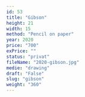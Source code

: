 ```yaml
---
id: 53
title: "Gibson"
height: 21
width: 15
method: "Pencil on paper"
year: 2020
price: "700"
exPrice: ""
status: "privat"
fileName: "2020-gibson.jpg"
medie: "drawing"
draft: "False"
slug: "gibson"
weight: "360"
---
```


